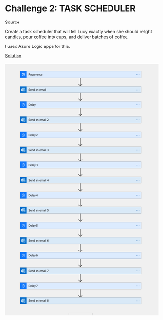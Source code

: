 # Challenge 2: TASK SCHEDULER

[Source](https://25daysofserverless.com/calendar/2)


Create a task scheduler that will tell Lucy exactly when she should relight candles, pour coffee into cups, and deliver batches of coffee.

I used Azure Logic apps for this.

[Solution](https://25daysofserverless.com/calendar/2)

![Logic app](logicapp.png "Title")